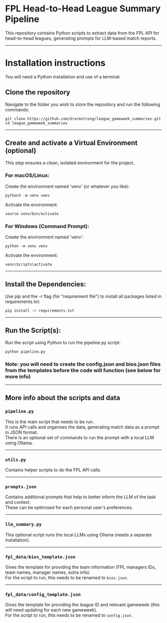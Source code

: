 # FPL Head-to-Head League Summary Pipeline

This repository contains Python scripts to extract data from the FPL API for head-to-head leagues, generating prompts for LLM-based match reports.

---

# Installation instructions

You will need a Python installation and use of a terminal.

## Clone the repository

Navigate to the folder you wish to store the repository and run the following commands:

```
git clone https://github.com/drarmstrong/league_gameweek_summaries.git
cd league_gameweek_summaries
```

---

## Create and activate a Virtual Environment (optional)

This step ensures a clean, isolated environment for the project.

### For macOS/Linux:

Create the environment named 'venv' (or whatever you like):

```
python3 -m venv venv
```

Activate the environment:

```
source venv/bin/activate
```

### For Windows (Command Prompt):

Create the environment named 'venv':

```
python -m venv venv
```

Activate the environment:

```
venv\Scripts\activate
```

---

## Install the Dependencies:

Use pip and the -r flag (for "requirement file") to install all packages listed in requirements.txt:

```
pip install -r requirements.txt
```

---

## Run the Script(s):

Run the script using Python to run the pipeline.py script:

```
python pipeline.py
```

### Note: you will need to create the config.json and bios.json files from the templates before the code will function (see below for more info)

---

## More info about the scripts and data

### `pipeline.py`

This is the main script that needs to be run.  
It runs API calls and organises the data, generating match data as a prompt in JSON format.  
There is an optional set of commands to run the prompt with a local LLM using Ollama.

---

### `utils.py`

Contains helper scripts to do the FPL API calls.

---

### `prompts.json`

Contains additional prompts that help to better inform the LLM of the task and context.  
These can be optimised for each personal user's preferences.

---

### `llm_summary.py`

This optional script runs the local LLMs using Ollama (needs a separate installation).

---

### `fpl_data/bios_template.json`

Gives the template for providing the team information (FPL managers IDs, team names, manager names, extra info).  
For the script to run, this needs to be renamed to `bios.json`.

---

### `fpl_data/config_template.json`

Gives the template for providing the league ID and relevant gameweek (this will need updating for each new gameweek).  
For the script to run, this needs to be renamed to `config.json`.
